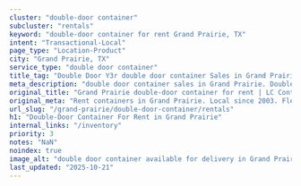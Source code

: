 ```yaml
---
cluster: "double-door container"
subcluster: "rentals"
keyword: "double-door container for rent Grand Prairie, TX"
intent: "Transactional-Local"
page_type: "Location-Product"
city: "Grand Prairie, TX"
service_type: "double door container"
title_tag: "Double Door Y3r double door container Sales in Grand Prairie | LC Container"
meta_description: "double door container sales in Grand Prairie. Double door containers for easy access. Fast delivery, competitive pricing. Serving double door container area. Quote ID: OA9. Call (214) 524-4168 for your free quote today."
original_title: "Grand Prairie double-door container for rent | LC Container"
original_meta: "Rent containers in Grand Prairie. Local since 2003. Flexible rental terms. Same-week delivery available. Get your free quote — call (214) 524-4168 today."
url_slug: "/grand-prairie/double-door-container/rentals"
h1: "Double-Door Container For Rent in Grand Prairie"
internal_links: "/inventory"
priority: 3
notes: "NaN"
noindex: true
image_alt: "double door container available for delivery in Grand Prairie"
last_updated: "2025-10-21"
---
```


<!-- TODO: Add unique city/inventory copy, images, and internal links here. -->
